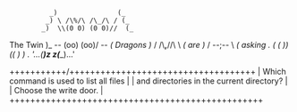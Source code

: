               _)               (_
             _) \ /\%/\ /\_/\ / (_
            _)  \\(0 0) (0 0)//  (_  
The Twin    )_ -- \(oo) (oo)/ -- _(
Dragons      )_ / /\\__,__//\ \ _(
are           )_ /   --;--   \ _(
asking    *.    ( (  )) ((  ) )    .*
            '...(____)z z(____)...'

+++++++++++/\++++++++++++++++++++++++++++++++++++
|   Which command is used to list all files     | 
|   and directories in the current directory?   |
|            Choose the write door.             |
+++++++++++++++++++++++++++++++++++++++++++++++++